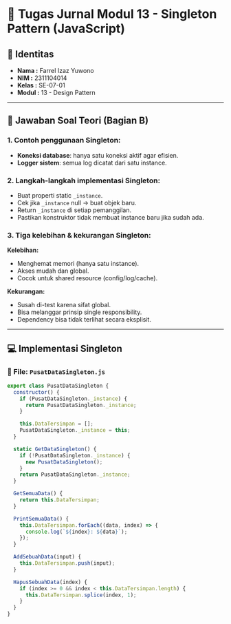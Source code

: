 # 📘 Tugas Jurnal Modul 13 - Singleton Pattern (JavaScript)

## 👤 Identitas
- **Nama  :** Farrel Izaz Yuwono  
- **NIM   :** 2311104014  
- **Kelas :** SE-07-01  
- **Modul :** 13 - Design Pattern

---

## 🧠 Jawaban Soal Teori (Bagian B)

### 1. Contoh penggunaan Singleton:
- **Koneksi database**: hanya satu koneksi aktif agar efisien.
- **Logger sistem**: semua log dicatat dari satu instance.

### 2. Langkah-langkah implementasi Singleton:
- Buat properti static `_instance`.
- Cek jika `_instance` null → buat objek baru.
- Return `_instance` di setiap pemanggilan.
- Pastikan konstruktor tidak membuat instance baru jika sudah ada.

### 3. Tiga kelebihan & kekurangan Singleton:

**Kelebihan:**
- Menghemat memori (hanya satu instance).
- Akses mudah dan global.
- Cocok untuk shared resource (config/log/cache).

**Kekurangan:**
- Susah di-test karena sifat global.
- Bisa melanggar prinsip single responsibility.
- Dependency bisa tidak terlihat secara eksplisit.

---

## 💻 Implementasi Singleton

### 📁 File: `PusatDataSingleton.js`

```javascript
export class PusatDataSingleton {
  constructor() {
    if (PusatDataSingleton._instance) {
      return PusatDataSingleton._instance;
    }

    this.DataTersimpan = [];
    PusatDataSingleton._instance = this;
  }

  static GetDataSingleton() {
    if (!PusatDataSingleton._instance) {
      new PusatDataSingleton();
    }
    return PusatDataSingleton._instance;
  }

  GetSemuaData() {
    return this.DataTersimpan;
  }

  PrintSemuaData() {
    this.DataTersimpan.forEach((data, index) => {
      console.log(`${index}: ${data}`);
    });
  }

  AddSebuahData(input) {
    this.DataTersimpan.push(input);
  }

  HapusSebuahData(index) {
    if (index >= 0 && index < this.DataTersimpan.length) {
      this.DataTersimpan.splice(index, 1);
    }
  }
}